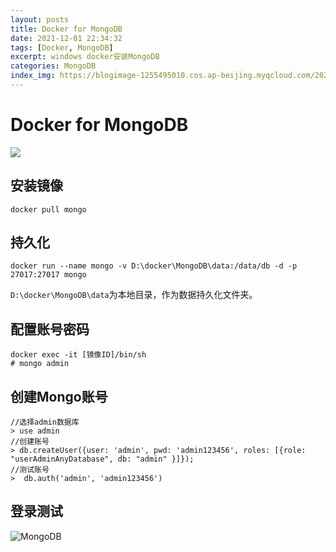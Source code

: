 ```yaml
---
layout: posts
title: Docker for MongoDB
date: 2021-12-01 22:34:32
tags: [Docker, MongoDB]
excerpt: windows docker安装MongoDB
categories: MongoDB
index_img: https://blogimage-1255495010.cos.ap-beijing.myqcloud.com/20211201225103.jpeg
---
```


# Docker for MongoDB

![](https://blogimage-1255495010.cos.ap-beijing.myqcloud.com/20211201225103.jpeg)

## 安装镜像

`docker pull mongo`

## 持久化

`docker run --name mongo -v D:\docker\MongoDB\data:/data/db -d -p 27017:27017 mongo`

`D:\docker\MongoDB\data`为本地目录，作为数据持久化文件夹。

## 配置账号密码

```shell
docker exec -it [镜像ID]/bin/sh
# mongo admin
```

## 创建Mongo账号

```shell
//选择admin数据库
> use admin 
//创建账号
> db.createUser({user: 'admin', pwd: 'admin123456', roles: [{role: "userAdminAnyDatabase", db: "admin" }]}); 
//测试账号
>  db.auth('admin', 'admin123456') 
```

## 登录测试

![MongoDB](https://blogimage-1255495010.cos.ap-beijing.myqcloud.com/20211201223653.png)
